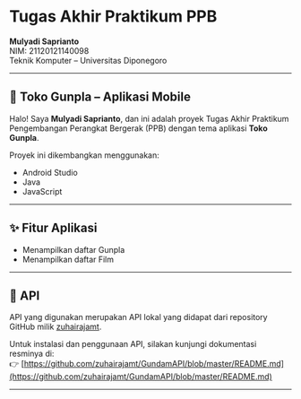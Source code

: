 # Tugas Akhir Praktikum PPB  
**Mulyadi Saprianto**  
NIM: 21120121140098  
Teknik Komputer – Universitas Diponegoro  

---

## 📱 Toko Gunpla – Aplikasi Mobile  

Halo! Saya **Mulyadi Saprianto**, dan ini adalah proyek Tugas Akhir Praktikum Pengembangan Perangkat Bergerak (PPB) dengan tema aplikasi **Toko Gunpla**.

Proyek ini dikembangkan menggunakan:

- Android Studio  
- Java  
- JavaScript  

---

## ✨ Fitur Aplikasi

- Menampilkan daftar Gunpla  
- Menampilkan daftar Film  

---

## 🔗 API

API yang digunakan merupakan API lokal yang didapat dari repository GitHub milik [zuhairajamt](https://github.com/zuhairajamt/GundamAPI).

Untuk instalasi dan penggunaan API, silakan kunjungi dokumentasi resminya di:  
👉 [https://github.com/zuhairajamt/GundamAPI/blob/master/README.md](https://github.com/zuhairajamt/GundamAPI/blob/master/README.md)

---
